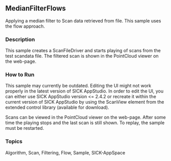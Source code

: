 ## MedianFilterFlows

Applying a median filter to Scan data retrieved from file. This sample uses the flow approach.

### Description

This sample creates a ScanFileDriver and starts playing of scans from the
test scandata file. The filtered scan is shown in the PointCloud viewer on
the web-page.

### How to Run

This sample may currently be outdated.
Editing the UI might not work properly in the latest version of SICK AppStudio. In order to edit the UI, you can either use SICK AppStudio version <= 2.4.2 or recreate it within the current version of SICK AppStudio by using the ScanView element from the extended control library (available for download).

Scans can be viewed in the PointCloud viewer on the web-page.
After some time the playing stops and the last scan is still shown. To replay, the
sample must be restarted.

### Topics

Algorithm, Scan, Filtering, Flow, Sample, SICK-AppSpace
